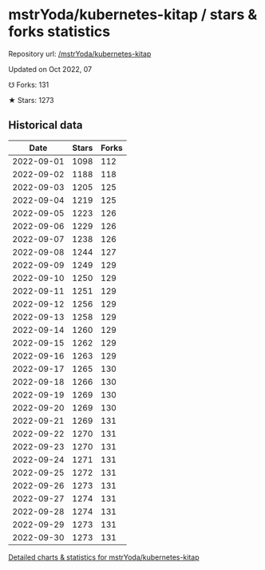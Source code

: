 # mstrYoda/kubernetes-kitap / stars & forks statistics

Repository url: [/mstrYoda/kubernetes-kitap](https://github.com/mstrYoda/kubernetes-kitap)

Updated on Oct 2022, 07

☋ Forks: 131

★ Stars: 1273

## Historical data
| Date | Stars | Forks |
|------|-------|-------|
| 2022-09-01 | 1098 | 112 | 
| 2022-09-02 | 1188 | 118 | 
| 2022-09-03 | 1205 | 125 | 
| 2022-09-04 | 1219 | 125 | 
| 2022-09-05 | 1223 | 126 | 
| 2022-09-06 | 1229 | 126 | 
| 2022-09-07 | 1238 | 126 | 
| 2022-09-08 | 1244 | 127 | 
| 2022-09-09 | 1249 | 129 | 
| 2022-09-10 | 1250 | 129 | 
| 2022-09-11 | 1251 | 129 | 
| 2022-09-12 | 1256 | 129 | 
| 2022-09-13 | 1258 | 129 | 
| 2022-09-14 | 1260 | 129 | 
| 2022-09-15 | 1262 | 129 | 
| 2022-09-16 | 1263 | 129 | 
| 2022-09-17 | 1265 | 130 | 
| 2022-09-18 | 1266 | 130 | 
| 2022-09-19 | 1269 | 130 | 
| 2022-09-20 | 1269 | 130 | 
| 2022-09-21 | 1269 | 131 | 
| 2022-09-22 | 1270 | 131 | 
| 2022-09-23 | 1270 | 131 | 
| 2022-09-24 | 1271 | 131 | 
| 2022-09-25 | 1272 | 131 | 
| 2022-09-26 | 1273 | 131 | 
| 2022-09-27 | 1274 | 131 | 
| 2022-09-28 | 1274 | 131 | 
| 2022-09-29 | 1273 | 131 | 
| 2022-09-30 | 1273 | 131 | 


[Detailed charts & statistics for mstrYoda/kubernetes-kitap](https://reviewgithub.com/rep/mstrYoda/kubernetes-kitap)
